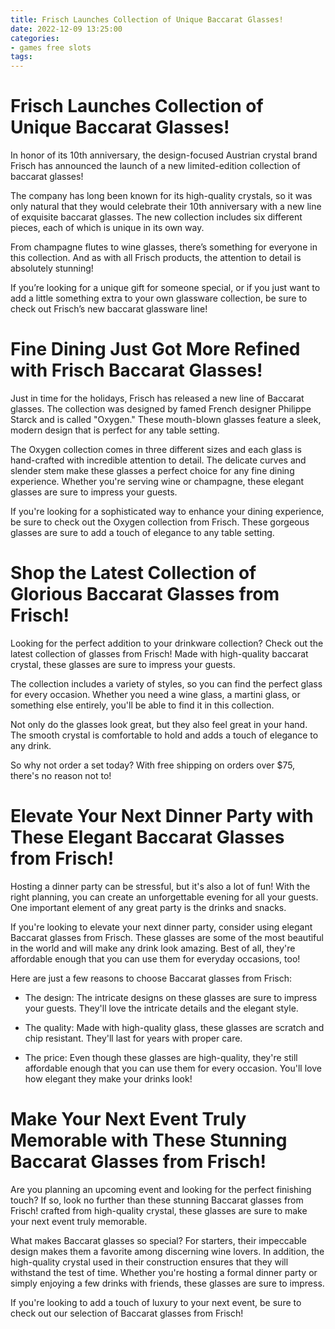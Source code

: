 ```yaml
---
title: Frisch Launches Collection of Unique Baccarat Glasses!
date: 2022-12-09 13:25:00
categories:
- games free slots
tags:
---
```



#  Frisch Launches Collection of Unique Baccarat Glasses!

In honor of its 10th anniversary, the design-focused Austrian crystal brand Frisch has announced the launch of a new limited-edition collection of baccarat glasses!

The company has long been known for its high-quality crystals, so it was only natural that they would celebrate their 10th anniversary with a new line of exquisite baccarat glasses. The new collection includes six different pieces, each of which is unique in its own way.

From champagne flutes to wine glasses, there’s something for everyone in this collection. And as with all Frisch products, the attention to detail is absolutely stunning!

If you’re looking for a unique gift for someone special, or if you just want to add a little something extra to your own glassware collection, be sure to check out Frisch’s new baccarat glassware line!

#  Fine Dining Just Got More Refined with Frisch Baccarat Glasses!

Just in time for the holidays, Frisch has released a new line of Baccarat glasses. The collection was designed by famed French designer Philippe Starck and is called "Oxygen." These mouth-blown glasses feature a sleek, modern design that is perfect for any table setting.

The Oxygen collection comes in three different sizes and each glass is hand-crafted with incredible attention to detail. The delicate curves and slender stem make these glasses a perfect choice for any fine dining experience. Whether you're serving wine or champagne, these elegant glasses are sure to impress your guests.

If you're looking for a sophisticated way to enhance your dining experience, be sure to check out the Oxygen collection from Frisch. These gorgeous glasses are sure to add a touch of elegance to any table setting.

#  Shop the Latest Collection of Glorious Baccarat Glasses from Frisch!

Looking for the perfect addition to your drinkware collection? Check out the latest collection of glasses from Frisch! Made with high-quality baccarat crystal, these glasses are sure to impress your guests.

The collection includes a variety of styles, so you can find the perfect glass for every occasion. Whether you need a wine glass, a martini glass, or something else entirely, you'll be able to find it in this collection.

Not only do the glasses look great, but they also feel great in your hand. The smooth crystal is comfortable to hold and adds a touch of elegance to any drink.

So why not order a set today? With free shipping on orders over $75, there's no reason not to!

#  Elevate Your Next Dinner Party with These Elegant Baccarat Glasses from Frisch!

Hosting a dinner party can be stressful, but it's also a lot of fun! With the right planning, you can create an unforgettable evening for all your guests. One important element of any great party is the drinks and snacks.

If you're looking to elevate your next dinner party, consider using elegant Baccarat glasses from Frisch. These glasses are some of the most beautiful in the world and will make any drink look amazing. Best of all, they're affordable enough that you can use them for everyday occasions, too!

Here are just a few reasons to choose Baccarat glasses from Frisch:

- The design: The intricate designs on these glasses are sure to impress your guests. They'll love the intricate details and the elegant style.

- The quality: Made with high-quality glass, these glasses are scratch and chip resistant. They'll last for years with proper care.

- The price: Even though these glasses are high-quality, they're still affordable enough that you can use them for every occasion. You'll love how elegant they make your drinks look!

#  Make Your Next Event Truly Memorable with These Stunning Baccarat Glasses from Frisch!

Are you planning an upcoming event and looking for the perfect finishing touch? If so, look no further than these stunning Baccarat glasses from Frisch! crafted from high-quality crystal, these glasses are sure to make your next event truly memorable.

What makes Baccarat glasses so special? For starters, their impeccable design makes them a favorite among discerning wine lovers. In addition, the high-quality crystal used in their construction ensures that they will withstand the test of time. Whether you're hosting a formal dinner party or simply enjoying a few drinks with friends, these glasses are sure to impress.

If you're looking to add a touch of luxury to your next event, be sure to check out our selection of Baccarat glasses from Frisch!